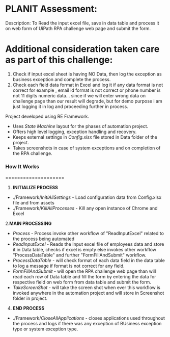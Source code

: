 PLANIT Assessment:
===================

Description: To Read the input excel file, save in data table and process it on web form of UiPath RPA challenge web page and submit the form. 

Additional consideration taken care as part of this challenge:
==============================================================
1) Check if input excel sheet is having NO Data, then log the exception as business exception and complete the process.
2) Check each field data format in Excel and log it if any data format is not correct for example , email id format is not correct or phone number is not 11 digits numeric data... since if we will enter wrong data on challenge page than our result will degrade, but for demo purpose i am just logging it in log and proceeding further in process.


Project developed using RE Framework.

* Uses *State Machine* layout for the phases of automation project.
* Offers high level logging, exception handling and recovery.
* Keeps external settings in *Config.xlsx* file stored in Data folder of the project.
* Takes screenshots in case of system exceptions and on completion of the RPA challenge.


### How It Works ###
====================

1. **INITIALIZE PROCESS**
 + ./Framework/*InitiAllSettings* - Load configuration data from Config.xlsx file and from assets
 + ./Framework/*KillAllProcesses* - Kill any open instance of Chrome and Excel

2.**MAIN PROCESSING**
 + *Process* - Process invoke other workflow of "ReadInputExcel" related to the process being automated 
 + *ReadInputExcel* - Reads the Input excel file of employees data and store it in Data table, checks if excel is empty else invokes other 
workflow "ProcessDataTable" and further "FormFillAndSubmit" workflow.
 + *ProcessDataTable* - will check format of each data field in the data table to log a message if format is not correct for any field.
 + *FormFillAndSubmit* - will open the RPA challenge web page than will read each row of Data table and fill the form by entering the data for respective field on web form from data table and submit the form.
 + *TakeScreenShot* - will take the screen shot when ever this workflow is invoked anywhere in the automation project and will store in Screenshot folder in project.

4. **END PROCESS**
 + ./Framework/*CloseAllApplications* - closes applications used throughout the process and logs if there was any exception of BUsiness exception type or system exception type.


